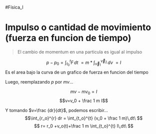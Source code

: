 #Física_I 
# Impulso o cantidad de movimiento (fuerza en funcion de tiempo)
>El cambio de momentum en una particula es igual al impulso

$$p-p_0 = \int_{t_0}^{t} F\,dt\ = m*\int_{\vec v_1}^{\vec v_2} \,dv\ =I$$
Es el area bajo la curva de un grafico de fuerza en funcion del tiempo

Luego, reemplazando $p$ por $mv$...

$$mv-mv_0= I$$ 
$$v=v_0 + \frac 1 m I$$

Y tomando $v=\frac {dr}{dt}$, podemos escribir...
$$\int_{r_o}^{r} dr = \int_{t_o}^{t} (v_0 + \frac 1 m)\,dt\ $$
$$ r= r_0 +v_o(t)+\frac 1 m \int_{t_o}^{t} I\,dt\ $$
